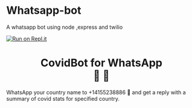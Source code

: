 # Whatsapp-bot
A whatsapp bot using node ,express and twilio

[![Run on Repl.it](https://repl.it/badge/github/Mulubwa17/Whatsapp-bot)](https://repl.it/github/Mulubwa17/Whatsapp-bot)

 <h1 style="text-align:center">
        CovidBot <span class="text-grey">for WhatsApp</span> <br>🤖  💬
      </h1>
  <p>
        WhatsApp your country name to <span class="text-grey">+14155238886 🤖</span> and get a reply with a summary of covid stats for specified country.
      </p>    